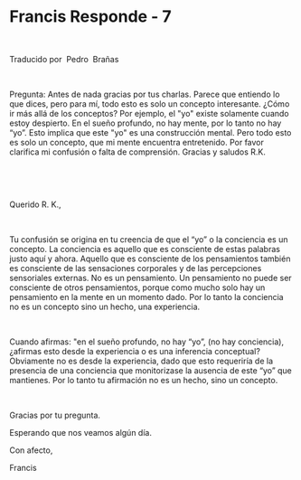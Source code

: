 # Francis Responde - 7



  






&nbsp;





Traducido&nbsp;por&nbsp;
Pedro
&nbsp;Bra&ntilde;as






&nbsp;

















Pregunta: Antes de nada gracias por tus charlas. Parece que entiendo lo que dices, pero para m&iacute;, todo esto es solo un concepto interesante. &iquest;C&oacute;mo ir m&aacute;s all&aacute; de los conceptos? Por ejemplo, el &quot;yo&quot; existe solamente cuando estoy despierto. En el sue&ntilde;o profundo, no hay mente, por lo tanto no hay &ldquo;yo&rdquo;. Esto implica que este &quot;yo&quot; es una construcci&oacute;n mental. Pero todo esto es solo un concepto, que mi mente encuentra entretenido. Por favor clarifica mi confusi&oacute;n o falta de comprensi&oacute;n. Gracias y saludos R.K.







&nbsp;







&nbsp;







Querido R. K.,







&nbsp;







Tu confusi&oacute;n se origina en tu creencia de que el &ldquo;yo&rdquo; o la conciencia es un concepto. La conciencia es aquello que es consciente de estas palabras justo aqu&iacute; y ahora. Aquello que es consciente de los pensamientos tambi&eacute;n es consciente de las sensaciones corporales y de las percepciones sensoriales externas. No es un pensamiento. Un pensamiento no puede ser consciente de otros pensamientos, porque como mucho solo hay un pensamiento en la mente en un momento dado. Por lo tanto la conciencia no es un concepto sino un hecho, una experiencia.







&nbsp;







Cuando afirmas: &quot;en el sue&ntilde;o profundo, no hay &ldquo;yo&rdquo;, (no hay conciencia), &iquest;afirmas esto desde la experiencia o es una inferencia conceptual? Obviamente no es desde la experiencia, dado que esto requerir&iacute;a de la presencia de una conciencia que monitorizase la ausencia de este &ldquo;yo&rdquo; que mantienes. Por lo tanto tu afirmaci&oacute;n no es un hecho, sino un concepto.







&nbsp;







Gracias por tu pregunta.







Esperando que nos veamos alg&uacute;n d&iacute;a.







Con afecto,







Francis








&nbsp;








